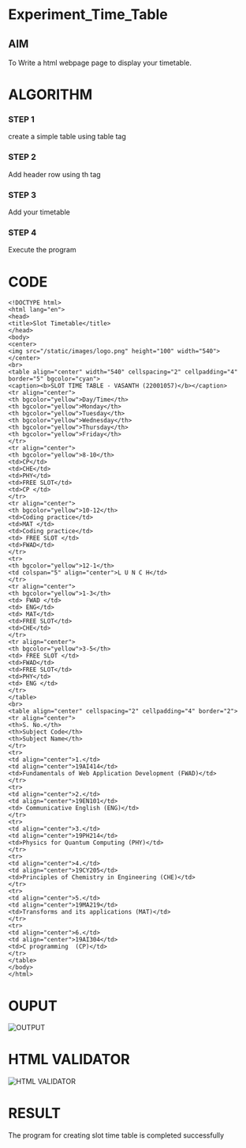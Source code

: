 # Experiment_Time_Table

## AIM
To Write a html webpage page to display your timetable.

# ALGORITHM
### STEP 1
create a simple table using table tag

### STEP 2
Add header row using th tag

### STEP 3
Add your timetable

### STEP 4
Execute the program

# CODE
```
<!DOCTYPE html>
<html lang="en">
<head>
<title>Slot Timetable</title>
</head>
<body>
<center>
<img src="/static/images/logo.png" height="100" width="540">
</center>
<br>
<table align="center" width="540" cellspacing="2" cellpadding="4" border="5" bgcolor="cyan">
<caption><b>SLOT TIME TABLE - VASANTH (22001057)</b></caption>
<tr align="center">
<th bgcolor="yellow">Day/Time</th>
<th bgcolor="yellow">Monday</th>
<th bgcolor="yellow">Tuesday</th>
<th bgcolor="yellow">Wednesday</th>
<th bgcolor="yellow">Thursday</th>
<th bgcolor="yellow">Friday</th>
</tr>
<tr align="center">
<th bgcolor="yellow">8-10</th>
<td>CP</td>
<td>CHE</td>
<td>PHY</td>
<td>FREE SLOT</td>
<td>CP </td>
</tr>
<tr align="center">
<th bgcolor="yellow">10-12</th>
<td>Coding practice</td>
<td>MAT </td>
<td>Coding practice</td>
<td> FREE SLOT </td>
<td>FWAD</td>
</tr>
<tr>
<th bgcolor="yellow">12-1</th>
<td colspan="5" align="center">L U N C H</td>
</tr>
<tr align="center">
<th bgcolor="yellow">1-3</th>
<td> FWAD </td>
<td> ENG</td>
<td> MAT</td>
<td>FREE SLOT</td>
<td>CHE</td>
</tr>
<tr align="center">
<th bgcolor="yellow">3-5</th>
<td> FREE SLOT </td>
<td>FWAD</td>
<td>FREE SLOT</td>
<td>PHY</td>
<td> ENG </td>
</tr>
</table>
<br>
<table align="center" cellspacing="2" cellpadding="4" border="2">
<tr align="center">
<th>S. No.</th>
<th>Subject Code</th>
<th>Subject Name</th>
</tr>
<tr>
<td align="center">1.</td>
<td align="center">19AI414</td>
<td>Fundamentals of Web Application Development (FWAD)</td>
</tr>
<tr>
<td align="center">2.</td>
<td align="center">19EN101</td>
<td> Communicative English (ENG)</td>
</tr>
<tr>
<td align="center">3.</td>
<td align="center">19PH214</td>
<td>Physics for Quantum Computing (PHY)</td>
</tr>
<tr>
<td align="center">4.</td>
<td align="center">19CY205</td>
<td>Principles of Chemistry in Engineering (CHE)</td>
</tr>
<tr>
<td align="center">5.</td>
<td align="center">19MA219</td>
<td>Transforms and its applications (MAT)</td>
</tr>
<tr>
<td align="center">6.</td>
<td align="center">19AI304</td>
<td>C programming  (CP)</td>
</tr>
</table>
</body>
</html>
```

# OUPUT
![OUTPUT](http://vasanth.student.saveetha.in:8000/static/images/out.png?raw=true)

# HTML VALIDATOR
![HTML VALIDATOR](http://vasanth.student.saveetha.in:8000/static/images/valid.png?raw=true)

# RESULT 
The program for creating slot time table is completed successfully